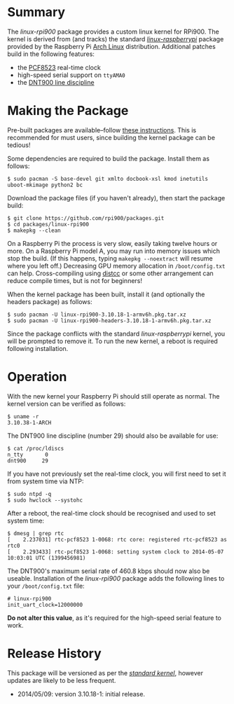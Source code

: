 Summary
=======

The *linux-rpi900* package provides a custom linux kernel for RPi900. The kernel is derived from (and tracks) the standard [*linux-raspberrypi*](https://github.com/archlinuxarm/PKGBUILDs/tree/master/core/linux-raspberrypi) package provided by the Raspberry Pi [Arch Linux](http://archlinuxarm.org/platforms/armv6/raspberry-pi) distribution. Additional patches build in the following features:

* the [PCF8523](http://www.nxp.com/products/interface_and_connectivity/i2c/rtcs_with_i2c_interface/series/PCF8523.html) real-time clock
* high-speed serial support on `ttyAMA0`
* the [DNT900 line discipline](https://github.com/mholling/dnt900)

Making the Package
==================

Pre-built packages are available&ndash;follow [these instructions](../README.md#package-repository). This is recommended for must users, since building the kernel package can be tedious!

Some dependencies are required to build the package. Install them as follows:

    $ sudo pacman -S base-devel git xmlto docbook-xsl kmod inetutils uboot-mkimage python2 bc

Download the package files (if you haven't already), then start the package build:

    $ git clone https://github.com/rpi900/packages.git
    $ cd packages/linux-rpi900
    $ makepkg --clean

On a Raspberry Pi the process is very slow, easily taking twelve hours or more. On a Raspberry Pi model A, you may run into memory issues which stop the build. (If this happens, typing `makepkg --noextract` will resume where you left off.) Decreasing GPU memory allocation in `/boot/config.txt` can help. Cross-compiling using [distcc](http://archlinuxarm.org/developers/distcc-cross-compiling) or some other arrangement can reduce compile times, but is not for beginners!

When the kernel package has been built, install it (and optionally the headers package) as follows:

    $ sudo pacman -U linux-rpi900-3.10.18-1-armv6h.pkg.tar.xz
    $ sudo pacman -U linux-rpi900-headers-3.10.18-1-armv6h.pkg.tar.xz

Since the package conflicts with the standard *linux-raspberrypi* kernel, you will be prompted to remove it. To run the new kernel, a reboot is required following installation.

Operation
=========

With the new kernel your Raspberry Pi should still operate as normal. The kernel version can be verified as follows:

    $ uname -r
    3.10.38-1-ARCH

The DNT900 line discipline (number 29) should also be available for use:

    $ cat /proc/ldiscs
    n_tty       0
    dnt900     29

If you have not previously set the real-time clock, you will first need to set it from system time via NTP:

    $ sudo ntpd -q
    $ sudo hwclock --systohc

After a reboot, the real-time clock should be recognised and used to set system time:

    $ dmesg | grep rtc
    [    2.237031] rtc-pcf8523 1-0068: rtc core: registered rtc-pcf8523 as rtc0
    [    2.293433] rtc-pcf8523 1-0068: setting system clock to 2014-05-07 10:03:01 UTC (1399456981)

The DNT900's maximum serial rate of 460.8 kbps should now also be useable. Installation of the *linux-rpi900* package adds the following lines to your `/boot/config.txt` file:

    # linux-rpi900
    init_uart_clock=12000000

**Do not alter this value**, as it's required for the high-speed serial feature to work.

Release History
===============

This package will be versioned as per the [*standard kernel*](https://github.com/archlinuxarm/PKGBUILDs/tree/master/core/linux-raspberrypi), however updates are likely to be less frequent.

* 2014/05/09: version 3.10.18-1: initial release.
